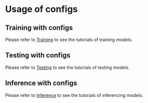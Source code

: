 # Usage of configs

## Training with configs

Please refer to [Training](../docs/en/quick_run.md#training) to see the tutorials of training models.

## Testing with configs

Please refer to [Testing](../docs/en/quick_run.md#testing) to see the tutorials of testing models.

## Inference with configs

Please refer to [Inference](../docs/en/quick_run.md#inference) to see the tutorials of inferencing models.

